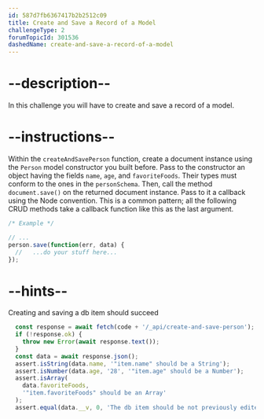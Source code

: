 ```yaml
---
id: 587d7fb6367417b2b2512c09
title: Create and Save a Record of a Model
challengeType: 2
forumTopicId: 301536
dashedName: create-and-save-a-record-of-a-model
---
```


# --description--

In this challenge you will have to create and save a record of a model.

# --instructions--

Within the `createAndSavePerson` function, create a document instance using the `Person` model constructor you built before. Pass to the constructor an object having the fields `name`, `age`, and `favoriteFoods`. Their types must conform to the ones in the `personSchema`. Then, call the method `document.save()` on the returned document instance. Pass to it a callback using the Node convention. This is a common pattern; all the following CRUD methods take a callback function like this as the last argument.

```js
/* Example */

// ...
person.save(function(err, data) {
  //   ...do your stuff here...
});
```

# --hints--

Creating and saving a db item should succeed

```js
  const response = await fetch(code + '/_api/create-and-save-person');
  if (!response.ok) {
    throw new Error(await response.text());
  }
  const data = await response.json();
  assert.isString(data.name, '"item.name" should be a String');
  assert.isNumber(data.age, '28', '"item.age" should be a Number');
  assert.isArray(
    data.favoriteFoods,
    '"item.favoriteFoods" should be an Array'
  );
  assert.equal(data.__v, 0, 'The db item should be not previously edited');
```

